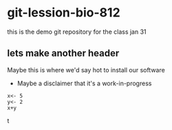# git-lession-bio-812
this is the demo git repository for the class jan 31

## lets make another header

Maybe this is where we'd say hot to install our software

* Maybe a disclaimer that it's a work-in-progress

```{r}
x<- 5
y<- 2
x+y
```

t
